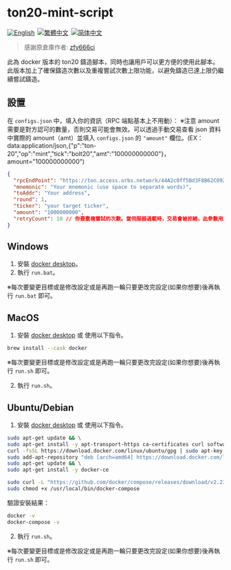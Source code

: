 # ton20-mint-script

<p align="left">
<a href="./README.md"><img alt="English" src="https://img.shields.io/badge/English-%238193b3?style=for-the-badge"></a>&thinsp;
<a href="./README-t.md"><img alt="繁體中文" src="https://img.shields.io/badge/繁體中文-%238193b3?style=for-the-badge"></a>&thinsp;
<a href="./README-s.md"><img alt="简体中文" src="https://img.shields.io/badge/简体中文-%238193b3?style=for-the-badge"></a>
</p>

> 感謝原倉庫作者: [zfy666ci](https://github.com/zfy666ci/ton-mint)

此為 docker 版本的 ton20 鑄造腳本，同時也讓用戶可以更方便的使用此腳本。
此版本加上了確保鑄造次數以及重複嘗試次數上限功能，以避免鑄造已達上限仍繼續嘗試鑄造。

## 設置

在 `configs.json` 中，填入你的資訊（RPC 端點基本上不用動）：
※注意 amount 需要是對方認可的數量，否則交易可能會無效。可以透過手動交易查看 json 資料中實際的 amount（amt）並填入 `configs.json` 的 `"amount"` 欄位。(EX：data:application/json,{"p":"ton-20","op":"mint","tick":"bolt20","amt":"100000000000"}，amount="100000000000")

```json
{
  "rpcEndPoint": "https://ton.access.orbs.network/44A2c0ff5Bd3F8B62C092Ab4D238bEE463E644A2/1/mainnet/toncenter-api-v2/jsonRPC",
  "mnemonic": "Your mnemonic (use space to separate words)",
  "toAddr": "Your address",
  "round": 1,
  "ticker": "your target ticker",
  "amount": "1000000000",
  "retryCount": 10 // 你要重複嘗試的次數。當伺服器過載時，交易會被拒絕，此參數用於結束不斷的嘗試避免浪費太多 gas。
}
```

## Windows

1. 安裝 [docker desktop](https://www.docker.com/products/docker-desktop/)。
2. 執行 `run.bat`。

※每次要變更目標或是修改設定或是再跑一輪只要更改完設定(如果你想要)後再執行 `run.bat` 即可。

## MacOS

1. 安裝 [docker desktop](https://www.docker.com/products/docker-desktop/) 或 使用以下指令。

```sh
brew install --cask docker
```

※每次要變更目標或是修改設定或是再跑一輪只要更改完設定(如果你想要)後再執行 `run.sh` 即可。

2. 執行 `run.sh`。

## Ubuntu/Debian

1. 安裝 [docker desktop](https://www.docker.com/products/docker-desktop/) 或 使用以下指令。

```sh
sudo apt-get update && \
sudo apt-get install -y apt-transport-https ca-certificates curl software-properties-common && \
curl -fsSL https://download.docker.com/linux/ubuntu/gpg | sudo apt-key add - && \
sudo add-apt-repository "deb [arch=amd64] https://download.docker.com/linux/ubuntu $(lsb_release -cs) stable" && \
sudo apt-get update && \
sudo apt-get install -y docker-ce

sudo curl -L "https://github.com/docker/compose/releases/download/v2.23.3/docker-compose-$(uname -s)-$(uname -m)" -o /usr/local/bin/docker-compose && \
sudo chmod +x /usr/local/bin/docker-compose
```

驗證安裝結果：

```sh
docker -v
docker-compose -v
```

2. 執行 `run.sh`。

※每次要變更目標或是修改設定或是再跑一輪只要更改完設定(如果你想要)後再執行 `run.sh` 即可。
